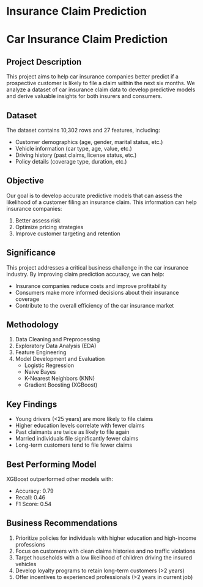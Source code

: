 # Insurance Claim Prediction
# Car Insurance Claim Prediction

## Project Description

This project aims to help car insurance companies better predict if a prospective customer is likely to file a claim within the next six months. We analyze a dataset of car insurance claim data to develop predictive models and derive valuable insights for both insurers and consumers.

## Dataset

The dataset contains 10,302 rows and 27 features, including:

- Customer demographics (age, gender, marital status, etc.)
- Vehicle information (car type, age, value, etc.)
- Driving history (past claims, license status, etc.)
- Policy details (coverage type, duration, etc.)


## Objective

Our goal is to develop accurate predictive models that can assess the likelihood of a customer filing an insurance claim. This information can help insurance companies:

1. Better assess risk
2. Optimize pricing strategies
3. Improve customer targeting and retention

## Significance

This project addresses a critical business challenge in the car insurance industry. By improving claim prediction accuracy, we can help:

- Insurance companies reduce costs and improve profitability
- Consumers make more informed decisions about their insurance coverage
- Contribute to the overall efficiency of the car insurance market


## Methodology

1. Data Cleaning and Preprocessing
2. Exploratory Data Analysis (EDA)
3. Feature Engineering
4. Model Development and Evaluation
    - Logistic Regression
    - Naive Bayes
    - K-Nearest Neighbors (KNN)
    - Gradient Boosting (XGBoost)

## Key Findings

- Young drivers (<25 years) are more likely to file claims
- Higher education levels correlate with fewer claims
- Past claimants are twice as likely to file again
- Married individuals file significantly fewer claims
- Long-term customers tend to file fewer claims


## Best Performing Model

XGBoost outperformed other models with:

- Accuracy: 0.79
- Recall: 0.46
- F1 Score: 0.54


## Business Recommendations

1. Prioritize policies for individuals with higher education and high-income professions
2. Focus on customers with clean claims histories and no traffic violations
3. Target households with a low likelihood of children driving the insured vehicles
4. Develop loyalty programs to retain long-term customers (>2 years)
5. Offer incentives to experienced professionals (>2 years in current job)


 
